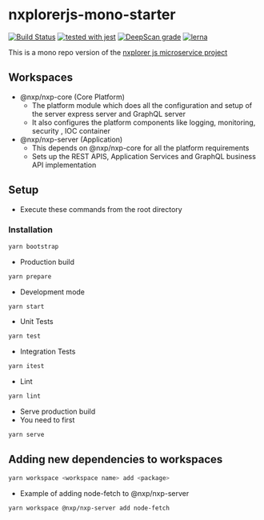 # nxplorerjs-mono-starter

[![Build Status](https://travis-ci.org/ERS-HCL/nxplorerjs-mono-starter.svg?branch=master)](https://travis-ci.org/ERS-HCL/nxplorerjs-mono-starter)
[![tested with jest](https://img.shields.io/badge/tested_with-jest-99424f.svg)](https://github.com/facebook/jest)
[![DeepScan grade](https://deepscan.io/api/projects/2898/branches/21962/badge/grade.svg)](https://deepscan.io/dashboard#view=project&pid=2898&bid=21962)
[![lerna](https://img.shields.io/badge/maintained%20with-lerna-cc00ff.svg)](https://lernajs.io/)

This is a mono repo version of the [nxplorer js microservice project](https://github.com/ERS-HCL/nxplorerjs-microservice-starter)

## Workspaces

- @nxp/nxp-core (Core Platform)
  - The platform module which does all the configuration and setup of the server express server and GraphQL server
  - It also configures the platform components like logging, monitoring, security , IOC container
- @nxp/nxp-server (Application)
  - This depends on @nxp/nxp-core for all the platform requirements
  - Sets up the REST APIS, Application Services and GraphQL business API implementation

## Setup

- Execute these commands from the root directory

### Installation

```bash
yarn bootstrap
```

- Production build

```bash
yarn prepare
```

- Development mode

```bash
yarn start
```

- Unit Tests

```bash
yarn test
```

- Integration Tests

```bash
yarn itest
```

- Lint

```bash
yarn lint
```

- Serve production build
- You need to first

```bash
yarn serve
```

## Adding new dependencies to workspaces

```bash
yarn workspace <workspace name> add <package>
```

- Example of adding node-fetch to @nxp/nxp-server

```bash
yarn workspace @nxp/nxp-server add node-fetch
```
